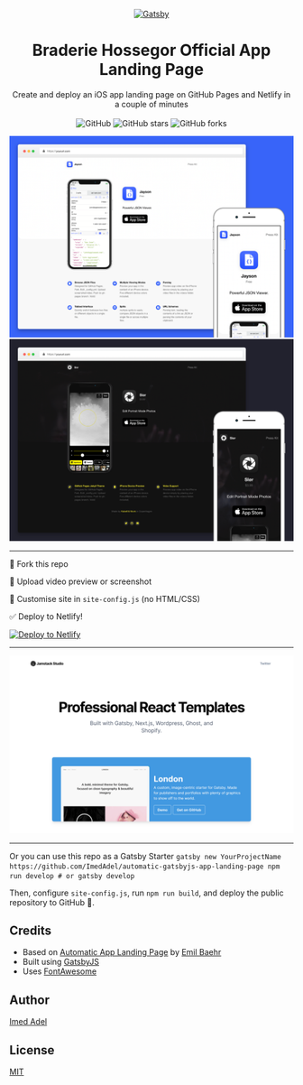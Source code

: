 
<p align="center">
  <a href="https://www.gatsbyjs.org">
    <img alt="Gatsby" src="https://www.gatsbyjs.org/monogram.svg" width="60" />
  </a>
</p>
<h1 align="center">
  Braderie Hossegor Official App Landing Page
</h1>
<p align="center">
  Create and deploy an iOS app landing page on GitHub Pages and Netlify in a couple of minutes<br><br>
  <img alt="GitHub" src="https://img.shields.io/github/license/ImedAdel/automatic-gatsbyjs-app-landing-page.svg">
  <img alt="GitHub stars" src="https://img.shields.io/github/stars/ImedAdel/automatic-gatsbyjs-app-landing-page.svg">
  <img alt="GitHub forks" src="https://img.shields.io/github/forks/ImedAdel/automatic-gatsbyjs-app-landing-page.svg">
</p>


![Automatic GatsbyJS App Landing Page](https://raw.githubusercontent.com/ImedAdel/Mac-Arabic-Keyboard-for-Windows/master/68747470733a2f2f656d696c62616568722e636f6d2f66696c65732f6a6179736f6e312e706e67.png)
![Automatic GatsbyJS App Landing Page](https://raw.githubusercontent.com/ImedAdel/Mac-Arabic-Keyboard-for-Windows/master/68747470733a2f2f656d696c62616568722e636f6d2f66696c65732f736c6f72312e706e67.png)

----

🔧 Fork this repo

📲 Upload video preview or screenshot

🎨 Customise site in `site-config.js` (no HTML/CSS)

✅ Deploy to Netlify!


[![Deploy to Netlify](https://www.netlify.com/img/deploy/button.svg)](https://app.netlify.com/start/deploy?repository=https://github.com/ImedAdel/automatic-gatsbyjs-app-landing-page)

----
<p align="center">
  <a href="https://jamstack.studio">
    <img alt="Jamstack Studio" src="https://raw.githubusercontent.com/ImedAdel/media/master/jamstack.studio_(Laptop%20with%20HiDPI%20screen).png" />
  </a>
</p>

----

Or you can use this repo as a Gatsby Starter
``
gatsby new YourProjectName https://github.com/ImedAdel/automatic-gatsbyjs-app-landing-page
npm run develop # or gatsby develop
``

Then, configure `site-config.js`, run `npm run build`, and deploy the public repository to GitHub 🎉.

## Credits
- Based on [Automatic App Landing Page](https://github.com/emilbaehr/automatic-app-landing-page) by [Emil Baehr](https://emilbaehr.com/)
- Built using [GatsbyJS](https://gatsbyjs.org)
- Uses [FontAwesome](https://fortawesome.github.io/Font-Awesome/)

## Author
[Imed Adel](https://github.com/ImedAdel)

## License
[MIT](LICENSE)
